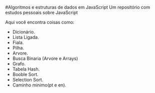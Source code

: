 #Algoritmos e estruturas de dados em JavaScript
Um repositório com estudos pessoais sobre JavaScript

Aqui você encontra coisas como: <br />
- Dicionário.<br />
- Lista Ligada.<br />
- Fiala.<br />
- Pilha.<br />
- Arvore.<br />
- Busca Binaria (Arvore e Arrays)</br>
- Grafo.<br />
- Tabela Hash.<br />
- Booble Sort.<br />
- Selection Sort.<br />
- Caminho minimo(pt e en).<br />
